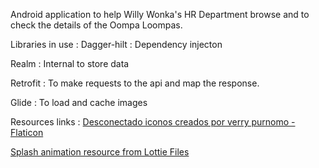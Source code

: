 Android application to help Willy Wonka's HR Department browse and to check the details of the
Oompa Loompas.

Libraries in use : 
Dagger-hilt : Dependency injecton 

Realm : Internal to store data

Retrofit : To make requests to the api and map the response.

Glide : To load and cache images

Resources links  :
<a href="https://www.flaticon.es/iconos-gratis/desconectado" title="desconectado iconos">Desconectado iconos creados por verry purnomo - Flaticon</a>

<a href="https://lottiefiles.com/9878-background-full-screen" title="desconectado iconos">Splash animation resource from Lottie Files</a>